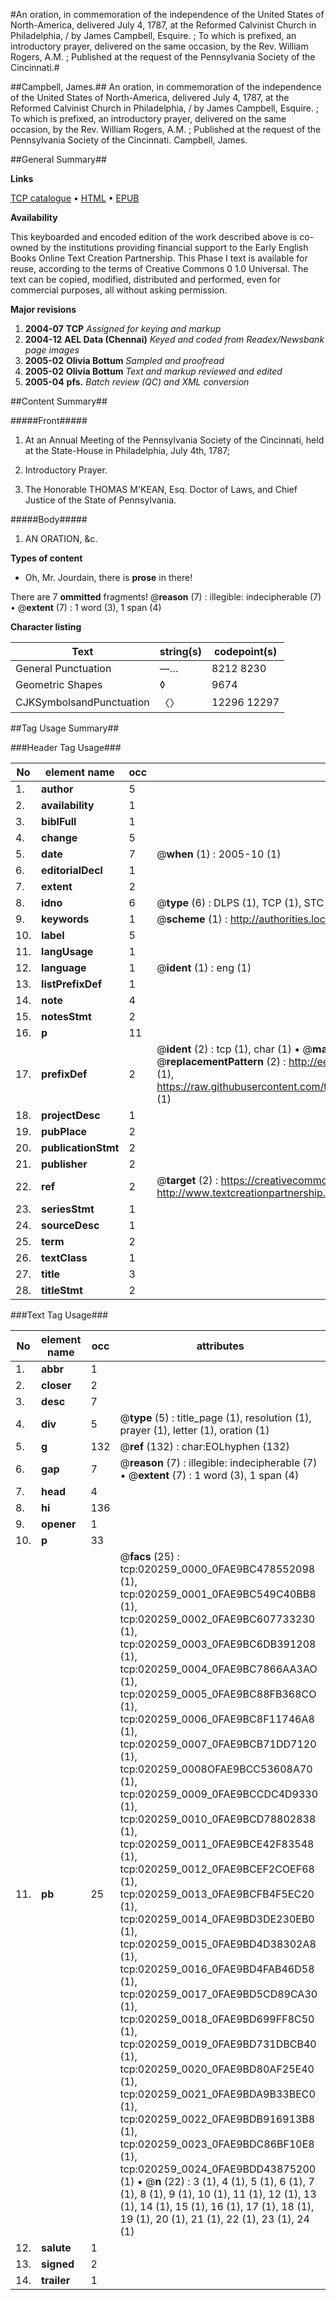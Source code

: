 #An oration, in commemoration of the independence of the United States of North-America, delivered July 4, 1787, at the Reformed Calvinist Church in Philadelphia, / by James Campbell, Esquire. ; To which is prefixed, an introductory prayer, delivered on the same occasion, by the Rev. William Rogers, A.M. ; Published at the request of the Pennsylvania Society of the Cincinnati.#

##Campbell, James.##
An oration, in commemoration of the independence of the United States of North-America, delivered July 4, 1787, at the Reformed Calvinist Church in Philadelphia, / by James Campbell, Esquire. ; To which is prefixed, an introductory prayer, delivered on the same occasion, by the Rev. William Rogers, A.M. ; Published at the request of the Pennsylvania Society of the Cincinnati.
Campbell, James.

##General Summary##

**Links**

[TCP catalogue](http://www.ota.ox.ac.uk/tcp/)  • 
[HTML](http://tei.it.ox.ac.uk/tcp/Texts-HTML/free/N15/N15855.html)  • 
[EPUB](http://tei.it.ox.ac.uk/tcp/Texts-EPUB/free/N15/N15855.epub)

**Availability**

This keyboarded and encoded edition of the
	       work described above is co-owned by the institutions
	       providing financial support to the Early English Books
	       Online Text Creation Partnership. This Phase I text is
	       available for reuse, according to the terms of Creative
	       Commons 0 1.0 Universal. The text can be copied,
	       modified, distributed and performed, even for
	       commercial purposes, all without asking permission.

**Major revisions**

1. __2004-07__ __TCP__ *Assigned for keying and markup*
1. __2004-12__ __AEL Data (Chennai)__ *Keyed and coded from Readex/Newsbank page images*
1. __2005-02__ __Olivia Bottum__ *Sampled and proofread*
1. __2005-02__ __Olivia Bottum__ *Text and markup reviewed and edited*
1. __2005-04__ __pfs.__ *Batch review (QC) and XML conversion*

##Content Summary##

#####Front#####

1. At an Annual Meeting of the Pennsylvania Society of the Cincinnati, held at the State-House in Philadelphia, July 4th, 1787;

1. Introductory Prayer.

1. The Honorable THOMAS M'KEAN, Esq. Doctor of Laws, and Chief Justice of the State of Pennsylvania.

#####Body#####

1. AN ORATION, &c.

**Types of content**

  * Oh, Mr. Jourdain, there is **prose** in there!

There are 7 **ommitted** fragments! 
 @__reason__ (7) : illegible: indecipherable (7)  •  @__extent__ (7) : 1 word (3), 1 span (4)

**Character listing**


|Text|string(s)|codepoint(s)|
|---|---|---|
|General Punctuation|—…|8212 8230|
|Geometric Shapes|◊|9674|
|CJKSymbolsandPunctuation|〈〉|12296 12297|

##Tag Usage Summary##

###Header Tag Usage###

|No|element name|occ|attributes|
|---|---|---|---|
|1.|__author__|5||
|2.|__availability__|1||
|3.|__biblFull__|1||
|4.|__change__|5||
|5.|__date__|7| @__when__ (1) : 2005-10 (1)|
|6.|__editorialDecl__|1||
|7.|__extent__|2||
|8.|__idno__|6| @__type__ (6) : DLPS (1), TCP (1), STC (1), NOTIS (1), IMAGE-SET (1), EVANS-CITATION (1)|
|9.|__keywords__|1| @__scheme__ (1) : http://authorities.loc.gov/ (1)|
|10.|__label__|5||
|11.|__langUsage__|1||
|12.|__language__|1| @__ident__ (1) : eng (1)|
|13.|__listPrefixDef__|1||
|14.|__note__|4||
|15.|__notesStmt__|2||
|16.|__p__|11||
|17.|__prefixDef__|2| @__ident__ (2) : tcp (1), char (1)  •  @__matchPattern__ (2) : ([0-9\-]+):([0-9IVX]+) (1), (.+) (1)  •  @__replacementPattern__ (2) : http://eebo.chadwyck.com/downloadtiff?vid=$1&page=$2 (1), https://raw.githubusercontent.com/textcreationpartnership/Texts/master/tcpchars.xml#$1 (1)|
|18.|__projectDesc__|1||
|19.|__pubPlace__|2||
|20.|__publicationStmt__|2||
|21.|__publisher__|2||
|22.|__ref__|2| @__target__ (2) : https://creativecommons.org/publicdomain/zero/1.0/ (1), http://www.textcreationpartnership.org/docs/. (1)|
|23.|__seriesStmt__|1||
|24.|__sourceDesc__|1||
|25.|__term__|2||
|26.|__textClass__|1||
|27.|__title__|3||
|28.|__titleStmt__|2||


###Text Tag Usage###

|No|element name|occ|attributes|
|---|---|---|---|
|1.|__abbr__|1||
|2.|__closer__|2||
|3.|__desc__|7||
|4.|__div__|5| @__type__ (5) : title_page (1), resolution (1), prayer (1), letter (1), oration (1)|
|5.|__g__|132| @__ref__ (132) : char:EOLhyphen (132)|
|6.|__gap__|7| @__reason__ (7) : illegible: indecipherable (7)  •  @__extent__ (7) : 1 word (3), 1 span (4)|
|7.|__head__|4||
|8.|__hi__|136||
|9.|__opener__|1||
|10.|__p__|33||
|11.|__pb__|25| @__facs__ (25) : tcp:020259_0000_0FAE9BC478552098 (1), tcp:020259_0001_0FAE9BC549C40BB8 (1), tcp:020259_0002_0FAE9BC607733230 (1), tcp:020259_0003_0FAE9BC6DB391208 (1), tcp:020259_0004_0FAE9BC7866AA3AO (1), tcp:020259_0005_0FAE9BC88FB368CO (1), tcp:020259_0006_0FAE9BC8F11746A8 (1), tcp:020259_0007_0FAE9BCB71DD7120 (1), tcp:020259_0008OFAE9BCC53608A70 (1), tcp:020259_0009_0FAE9BCCDC4D9330 (1), tcp:020259_0010_0FAE9BCD78802838 (1), tcp:020259_0011_0FAE9BCE42F83548 (1), tcp:020259_0012_0FAE9BCEF2COEF68 (1), tcp:020259_0013_0FAE9BCFB4F5EC20 (1), tcp:020259_0014_0FAE9BD3DE230EB0 (1), tcp:020259_0015_0FAE9BD4D38302A8 (1), tcp:020259_0016_0FAE9BD4FAB46D58 (1), tcp:020259_0017_0FAE9BD5CD89CA30 (1), tcp:020259_0018_0FAE9BD699FF8C50 (1), tcp:020259_0019_0FAE9BD731DBCB40 (1), tcp:020259_0020_0FAE9BD80AF25E40 (1), tcp:020259_0021_0FAE9BDA9B33BEC0 (1), tcp:020259_0022_0FAE9BDB916913B8 (1), tcp:020259_0023_0FAE9BDC86BF10E8 (1), tcp:020259_0024_0FAE9BDD43875200 (1)  •  @__n__ (22) : 3 (1), 4 (1), 5 (1), 6 (1), 7 (1), 8 (1), 9 (1), 10 (1), 11 (1), 12 (1), 13 (1), 14 (1), 15 (1), 16 (1), 17 (1), 18 (1), 19 (1), 20 (1), 21 (1), 22 (1), 23 (1), 24 (1)|
|12.|__salute__|1||
|13.|__signed__|2||
|14.|__trailer__|1||
